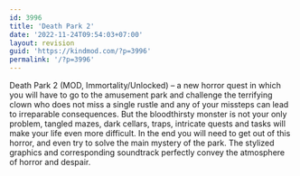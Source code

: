 ```yaml
---
id: 3996
title: 'Death Park 2'
date: '2022-11-24T09:54:03+07:00'
layout: revision
guid: 'https://kindmod.com/?p=3996'
permalink: '/?p=3996'
---
```


Death Park 2 (MOD, Immortality/Unlocked) – a new horror quest in which you will have to go to the amusement park and challenge the terrifying clown who does not miss a single rustle and any of your missteps can lead to irreparable consequences. But the bloodthirsty monster is not your only problem, tangled mazes, dark cellars, traps, intricate quests and tasks will make your life even more difficult. In the end you will need to get out of this horror, and even try to solve the main mystery of the park. The stylized graphics and corresponding soundtrack perfectly convey the atmosphere of horror and despair.